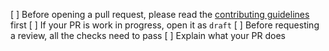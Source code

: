 [ ] Before opening a pull request, please read the [contributing guidelines](https://github.com/pancakeswap/kaco-frontend/blob/master/CONTRIBUTING.md) first
[ ] If your PR is work in progress, open it as `draft`
[ ] Before requesting a review, all the checks need to pass
[ ] Explain what your PR does
